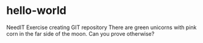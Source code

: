# hello-world
NeedIT Exercise creating GIT repository 
There are green unicorns with pink corn in the far side of the moon. Can you prove otherwise?
